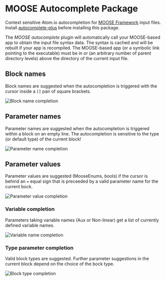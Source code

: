 # MOOSE Autocomplete Package

Context sensitive Atom.io autocompletion for [MOOSE Framework](http://mooseframework.org) input files. Install
[autocomplete-plus](https://github.com/atom-community/autocomplete-plus) before
installing this package.

The _MOOSE autocomplete_ plugin will automatically call your MOOSE-based app to obtain the input file syntax data.
The syntax is cached and will be rebuilt if your app is recompiled. The MOOSE-based app (or a symbolic link pointing to the executable) must be in or (an arbitrary
number of parent directory levels) above the directory of the current input file.

## Block names
Block names are suggested when the autocompletion is triggered with the cursor inside a ```[]``` pair of square brackets.

![Block name completion](http://i.imgur.com/wGxI8t7.gif)

## Parameter names
Parameter names are suggested when the autocompletion is triggered within a block on an empty line. The autocompletion is sensitive to the type (or default type) of the current block!

![Parameter name completion](http://i.imgur.com/9IwJuqt.gif)

## Parameter values
Parameter values are suggested (MooseEnums, bools) if the cursor is behind an ```=``` equal sign that is preceeded by a valid parameter name for the current bock.

![Parameter value completion](http://i.imgur.com/VNztT7O.gif)

### Variable completion
Parameters taking variable names (Aux or Non-linear) get a list of currently defined variable names.

![Variable name completion](http://i.imgur.com/U7MrRBs.gif)

### Type parameter completion
Valid block types are suggested. Further parameter suggestions in the current block depend on the choice of the bock type.

![Block type completion](http://i.imgur.com/tyFuFgp.gif)
